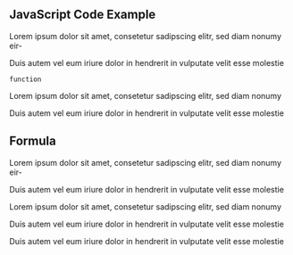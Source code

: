 ## JavaScript Code Example

Lorem ipsum dolor sit amet, consetetur sadipscing elitr, sed diam nonumy eir-

Duis autem vel eum iriure dolor in hendrerit in vulputate velit esse molestie

```
function
```

Lorem ipsum dolor sit amet, consetetur sadipscing elitr, sed diam nonumy

Duis autem vel eum iriure dolor in hendrerit in vulputate velit esse molestie

## Formula

Lorem ipsum dolor sit amet, consetetur sadipscing elitr, sed diam nonumy eir-

Duis autem vel eum iriure dolor in hendrerit in vulputate velit esse molestie

<!-- formula-not-decoded -->

Lorem ipsum dolor sit amet, consetetur sadipscing elitr, sed diam nonumy

Duis autem vel eum iriure dolor in hendrerit in vulputate velit esse molestie

Duis autem vel eum iriure dolor in hendrerit in vulputate velit esse molestie